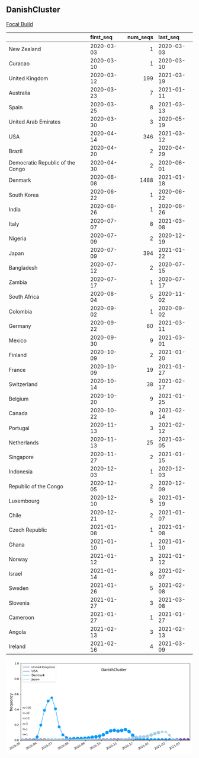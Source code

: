 

## DanishCluster
[Focal Build](https://nextstrain.org/groups/neherlab/ncov/DanishCluster?f_country=Denmark)

|                                  | first_seq   |   num_seqs | last_seq   |
|:---------------------------------|:------------|-----------:|:-----------|
| New Zealand                      | 2020-03-03  |          1 | 2020-03-03 |
| Curacao                          | 2020-03-10  |          1 | 2020-03-10 |
| United Kingdom                   | 2020-03-12  |        199 | 2021-03-19 |
| Australia                        | 2020-03-23  |          7 | 2021-01-11 |
| Spain                            | 2020-03-25  |          8 | 2021-03-13 |
| United Arab Emirates             | 2020-03-30  |          3 | 2020-05-19 |
| USA                              | 2020-04-14  |        346 | 2021-03-12 |
| Brazil                           | 2020-04-20  |          2 | 2020-04-29 |
| Democratic Republic of the Congo | 2020-04-30  |          2 | 2020-06-01 |
| Denmark                          | 2020-06-08  |       1488 | 2021-01-18 |
| South Korea                      | 2020-06-22  |          1 | 2020-06-22 |
| India                            | 2020-06-26  |          1 | 2020-06-26 |
| Italy                            | 2020-07-07  |          8 | 2021-03-08 |
| Nigeria                          | 2020-07-09  |          2 | 2020-12-19 |
| Japan                            | 2020-07-09  |        394 | 2021-01-22 |
| Bangladesh                       | 2020-07-12  |          2 | 2020-07-15 |
| Zambia                           | 2020-07-17  |          1 | 2020-07-17 |
| South Africa                     | 2020-08-04  |          5 | 2020-11-02 |
| Colombia                         | 2020-09-02  |          1 | 2020-09-02 |
| Germany                          | 2020-09-22  |         60 | 2021-03-11 |
| Mexico                           | 2020-09-30  |          9 | 2021-03-01 |
| Finland                          | 2020-10-09  |          2 | 2021-01-20 |
| France                           | 2020-10-09  |         19 | 2021-01-27 |
| Switzerland                      | 2020-10-14  |         38 | 2021-02-17 |
| Belgium                          | 2020-10-20  |          9 | 2021-01-25 |
| Canada                           | 2020-10-22  |          9 | 2021-02-14 |
| Portugal                         | 2020-11-13  |          3 | 2021-02-12 |
| Netherlands                      | 2020-11-13  |         25 | 2021-03-05 |
| Singapore                        | 2020-11-27  |          2 | 2021-01-15 |
| Indonesia                        | 2020-12-03  |          1 | 2020-12-03 |
| Republic of the Congo            | 2020-12-05  |          2 | 2020-12-09 |
| Luxembourg                       | 2020-12-10  |          5 | 2021-01-19 |
| Chile                            | 2020-12-21  |          2 | 2021-01-07 |
| Czech Republic                   | 2021-01-08  |          1 | 2021-01-08 |
| Ghana                            | 2021-01-10  |          1 | 2021-01-10 |
| Norway                           | 2021-01-12  |          3 | 2021-01-12 |
| Israel                           | 2021-01-14  |          8 | 2021-02-07 |
| Sweden                           | 2021-01-26  |          5 | 2021-02-08 |
| Slovenia                         | 2021-01-27  |          3 | 2021-03-08 |
| Cameroon                         | 2021-01-27  |          1 | 2021-01-27 |
| Angola                           | 2021-02-13  |          3 | 2021-02-13 |
| Ireland                          | 2021-02-16  |          4 | 2021-03-09 |

![Overall trends DanishCluster](/overall_trends_figures/overall_trends_DanishCluster.png)